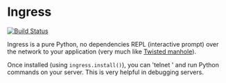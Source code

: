 # Ingress

[![Build Status](https://travis-ci.org/tebeka/ingress.svg?branch=master)](https://travis-ci.org/tebeka/ingress)

Ingress is a pure Python, no dependencies REPL (interactive prompt) over the
network to your application (very much like [Twisted
manhole](http://www.lothar.com/tech/twisted/manhole.xhtml)).

Once installed (using `ingress.install()`), you can 'telnet <host> <port>' and
run Python commands on your server. This is very helpful in debugging servers.
